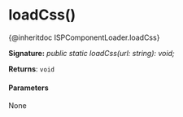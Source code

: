 # loadCss()




{@inheritdoc ISPComponentLoader.loadCss}

**Signature:** _public static loadCss(url: string): void;_

**Returns**: `void`





#### Parameters
None


